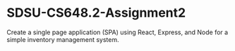 # SDSU-CS648.2-Assignment2

Create a single page application (SPA) using React, Express, and Node for a simple inventory management system.
